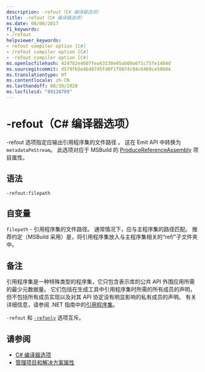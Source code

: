 ```yaml
---
description: -refout（C# 编译器选项）
title: -refout（C# 编译器选项）
ms.date: 08/08/2017
f1_keywords:
- /refout
helpviewer_keywords:
- refout compiler option [C#]
- /refout compiler option [C#]
- -refout compiler option [C#]
ms.openlocfilehash: 424782e4607fea63130e95ab09a671c75fe1404d
ms.sourcegitcommit: d579fb5e4b46745fd0f1f8874c94c6469ce58604
ms.translationtype: HT
ms.contentlocale: zh-CN
ms.lasthandoff: 08/30/2020
ms.locfileid: "89128709"
---
```

# <a name="-refout-c-compiler-options"></a>-refout（C# 编译器选项）

-refout 选项指定应输出引用程序集的文件路径  。 这在 Emit API 中转换为 `metadataPeStream`。 此选项对应于 MSBuild 的 [ProduceReferenceAssembly](/visualstudio/msbuild/common-msbuild-project-properties) 项目属性。

## <a name="syntax"></a>语法

```console
-refout:filepath
```

## <a name="arguments"></a>自变量

 `filepath` - 引用程序集的文件路径。 通常情况下，应与主程序集的路径匹配。 推荐约定（MSBuild 采用）是，将引用程序集放入与主程序集相关的“ref/”子文件夹中。

## <a name="remarks"></a>备注

引用程序集是一种特殊类型的程序集，它只包含表示库的公共 API 外围应用所需的最少元数据量。 它们包括在生成工具中引用程序集时所需的所有成员的声明，但不包括所有成员实现以及对其 API 协定没有明显影响的私有成员的声明。 有关详细信息，请参阅 .NET 指南中的[引用程序集](../../../standard/assembly/reference-assemblies.md)。

`-refout` 和 [`-refonly`](refonly-compiler-option.md) 选项互斥。

## <a name="see-also"></a>请参阅

- [C# 编译器选项](./index.md)
- [管理项目和解决方案属性](/visualstudio/ide/managing-project-and-solution-properties)
